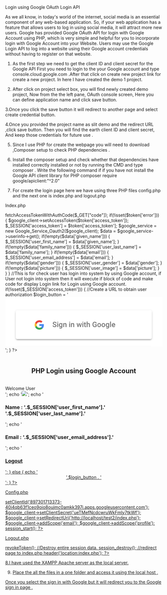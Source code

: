 Login using Google OAuth Login API
 
As we all know, in today's world of the internet, social media is an essential component of any web-based application. So, if your web application has a feature that allows users to log in using social media, it will attract more new users. Google has provided Google OAuth API for login with Google Account using PHP, which is very simple and helpful for you to incorporate login with Google Account into your Website. Users may use the Google Login API to log into a website using their Google account credentials without having to register on that website.

1. As the first step we need to get the client ID and client secret for the Google API 
First you need to login to the your Google account and type console.cloud.google.com .After that click on create new project link for create a new project. In here I have created the demo 1 project.

 
2. After click on project select box, you will find newly created demo project, Now from the the left pane, OAuth console screen, Here you can define application name and click save button.
 

3.Once you click the save button it will redirect to another page and select create credential button. 
 

4.Once you provided the project name as slit demo and the redirect URL ,click save button.
Then you will find the earth client ID and client secret, And keep those credentials for future use 
 .
 


5. Since I use PHP for create the webpage you will need to download ,Composer setup to check PHP dependencies .
 
6. Install the composer setup and check whether that dependencies have installed correctly installed or not by running  the CMD and type composer .
Write the following command if if you have not install the Google API client library for PHP 
composer require google/apiclient:"^2.0"
 

7. For create the login page here we have using three PHP files config.php and the next one is index.php and logout.php

Index.php

<?php

include('config.php');

$login_button = '';

if(isset($_GET["code"]))
{
 
 $token = $google_client->fetchAccessTokenWithAuthCode($_GET["code"]);

 if(!isset($token['error']))
 {

  $google_client->setAccessToken($token['access_token']);

  $_SESSION['access_token'] = $token['access_token'];

  $google_service = new Google_Service_Oauth2($google_client);

  $data = $google_service->userinfo->get();

  if(!empty($data['given_name']))
  {
   $_SESSION['user_first_name'] = $data['given_name'];
  }

  if(!empty($data['family_name']))
  {
   $_SESSION['user_last_name'] = $data['family_name'];
  }

  if(!empty($data['email']))
  {
   $_SESSION['user_email_address'] = $data['email'];
  }

  if(!empty($data['gender']))
  {
   $_SESSION['user_gender'] = $data['gender'];
  }

  if(!empty($data['picture']))
  {
   $_SESSION['user_image'] = $data['picture'];
  }
 }
}

//This is for check user has login into system by using Google account, if User not login into system then it will execute if block of code and make code for display Login link for Login using Google account.
if(!isset($_SESSION['access_token']))
{
 //Create a URL to obtain user authorization
 $login_button = '<a href="'.$google_client->createAuthUrl().'"><img src="sign-in-with-google.png" /></a>';
}

?>
<html>
 <head>
  <meta http-equiv="Content-Type" content="text/html; charset=utf-8" />
  <title>PHP Login using Google Account</title>
  <meta content='width=device-width, initial-scale=1, maximum-scale=1' name='viewport'/>
  <script src="https://ajax.googleapis.com/ajax/libs/jquery/2.1.3/jquery.min.js"></script>
  <script src="https://maxcdn.bootstrapcdn.com/bootstrap/3.3.6/js/bootstrap.min.js"></script>
  <link href="https://maxcdn.bootstrapcdn.com/bootstrap/3.3.6/css/bootstrap.min.css" rel="stylesheet" />
  
 </head>
 <body>
  <div class="container">
   <br />
   <h2 align="center">PHP Login using Google Account</h2>
   <br />
   <div class="panel panel-default">
   <?php
   if($login_button == '')
   {
    echo '<div class="panel-heading">Welcome User</div><div class="panel-body">';
    echo '<img src="'.$_SESSION["user_image"].'" class="img-responsive img-circle img-thumbnail" />';
    echo '<h3><b>Name :</b> '.$_SESSION['user_first_name'].' '.$_SESSION['user_last_name'].'</h3>';
    echo '<h3><b>Email :</b> '.$_SESSION['user_email_address'].'</h3>';
    echo '<h3><a href="logout.php">Logout</h3></div>';
   }
   else
   {
    echo '<div align="center">'.$login_button . '</div>';
   }
   ?>
   </div>
  </div>
 </body>
</html>


Config.php
<?php

//config.php

require_once 'vendor/autoload.php';

$google_client = new Google_Client();

$google_client->setClientId('897301713373-40i4qb63f1ceo9oio8oujmc0amkk397i.apps.googleusercontent.com');

$google_client->setClientSecret('ueTMefNcdcwruWkFmly7tkWf');

$google_client->setRedirectUri('http://localhost/test2/index.php');

$google_client->addScope('email');

$google_client->addScope('profile');

 
session_start();

?>

Logout.php
<?php

//logout.php

include('config.php');

//Reset OAuth access token
$google_client->revokeToken();

//Destroy entire session data.
session_destroy();

//redirect page to index.php
header('location:index.php');

?>

8.I have used the XAMPP Apache server as the local server.
 
9. Place the all the files  in a one folder and access it using the local host ,


 










Once you select the sign in with Google but it will redirect you to the Google sign in page ,

 
 
 
 
